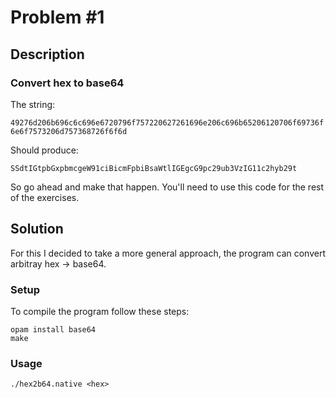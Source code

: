 Problem #1
============

## Description

### Convert hex to base64

The string:

`49276d206b696c6c696e6720796f757220627261696e206c696b65206120706f69736f6e6f7573206d757368726f6f6d`

Should produce:

`SSdtIGtpbGxpbmcgeW91ciBicmFpbiBsaWtlIGEgcG9pc29ub3VzIG11c2hyb29t`

So go ahead and make that happen. You'll need to use this code for the rest of the exercises.


## Solution

For this I decided to take a more general approach, the program can convert arbitray hex -> base64.

### Setup

To compile the program follow these steps:

```
opam install base64
make
```

### Usage

```
./hex2b64.native <hex>
```